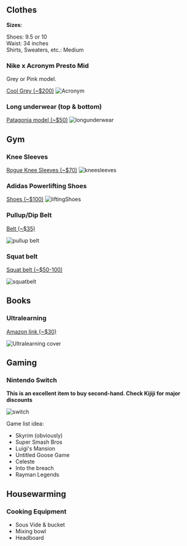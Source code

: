 ## Clothes

**Sizes**:

Shoes: 9.5 or 10  
Waist: 34 inches  
Shirts, Sweaters, etc.: Medium

### Nike x Acronym Presto Mid
Grey or Pink model.

[Cool Grey (~$200)](https://www.goat.com/sneakers/acronym-x-air-presto-mid-cool-grey-ah7832-001)
![Acronym](https://image.goat.com/crop/750/attachments/product_template_additional_pictures/images/014/502/942/original/436992_01.jpg.jpeg)

### Long underwear (top & bottom)

[Patagonia model (~$50)](https://www.patagonia.com/product/mens-capilene-midweight-bottoms/44486.html?dwvar_44486_color=FGX&avad=113005_d17b5445d&netid=1)
![longunderwear](https://www.patagonia.com/dis/dw/image/v2/ABBM_PRD/on/demandware.static/-/Sites-patagonia-master/default/dwf779d715/images/hi-res/44486_BLK.jpg?sw=750&sh=750&sm=fit&sfrm=png)

## Gym
### Knee Sleeves
[Rogue Knee Sleeves (~$70)](https://www.roguecanada.ca/rogue-5-mm-knee-sleeve-black?gclid=EAIaIQobChMIutmQ3bDg5QIVDvbjBx0jYwjOEAQYASABEgJznfD_BwE)
![kneesleeves](https://www.roguecanada.ca/media/catalog/product/cache/2/rogue_header_2015/844x/472321edac810f9b2465a359d8cdc0b5/b/l/black-rogue-knee-sleeve-h.jpg)

### Adidas Powerlifting Shoes
[Shoes (~$100)](https://www.roguecanada.ca/adidas-powerlift-4-mens-core-black-carbon-core-black?151=68&gclid=EAIaIQobChMIifvXmLDg5QIVWgOzAB2c2wY8EAYYASABEgL_bPD_BwE)
![liftingShoes](https://www.roguecanada.ca/media/catalog/product/cache/2/rogue_header_2015/844x/472321edac810f9b2465a359d8cdc0b5/a/d/adidas-powerlift-4-black-header.jpg)

### Pullup/Dip Belt
[Belt (~$35)](https://www.amazon.ca/DMoose-Fitness-Premium-Belt-Chain/dp/B01N5PB7CZ/ref=sr_1_6?dchild=1&gclid=CjwKCAjwxaXtBRBbEiwAPqPxcE17OdZqBN8ymIFWQo3EDZ24mrft1OiLIZSDWCcJnsj-YN7mxMEOZRoCSyIQAvD_BwE&hvadid=294095137828&hvdev=c&hvlocphy=9061009&hvnetw=g&hvpos=1t1&hvqmt=b&hvrand=11683665608654841623&hvtargid=kwd-296480909450&hydadcr=19468_10089192&keywords=weight+pull+up+belt&qid=1571421870&sr=8-6)

![pullup belt](https://images-na.ssl-images-amazon.com/images/I/51%2BSYY1P5pL._SX425_.jpg)

### Squat belt
[Squat belt (~$50-100)](https://www.amazon.ca/RDX-Powerlifting-Crossfit-Exercise-Bodybuilding/dp/B01MXJ9XNJ/ref=sr_1_6?dchild=1&gclid=CjwKCAjwxaXtBRBbEiwAPqPxcM1PEZc4rtNBQRfrmQfigsklqPbj-B4GSHXEHJwq7U4S1mPBtkJrHRoC98EQAvD_BwE&hvadid=214919357481&hvdev=c&hvlocphy=9061009&hvnetw=g&hvpos=1t1&hvqmt=e&hvrand=3845818518212095598&hvtargid=kwd-295696498279&hydadcr=10207_9433038&keywords=squat+belt&qid=1571422047&sr=8-6)

![squatbelt](https://www.roguefitness.com/media/catalog/product/cache/1/image/1500x1500/9df78eab33525d08d6e5fb8d27136e95/b/e/belt-squat-belt-web-th1.jpg)

## Books
### Ultralearning
[Amazon link (~$30)](https://www.amazon.ca/Ultralearning-Master-Outsmart-Competition-Accelerate/dp/006285268X/ref=sr_1_1?gclid=CjwKCAjwxaXtBRBbEiwAPqPxcLd92qttrygGdhy5oq4i4X2NET2nYHAHRXGsDr_Z5zgjL-9FSYV7kRoC5sEQAvD_BwE&hvadid=324857533341&hvdev=c&hvlocphy=9061009&hvnetw=g&hvpos=1t1&hvqmt=e&hvrand=5855862533567393638&hvtargid=kwd-746228500708&hydadcr=10364_10277612&keywords=ultralearning&qid=1571421635&sr=8-1)

![Ultralearning cover](https://images-na.ssl-images-amazon.com/images/I/51PfH156fIL._SX329_BO1,204,203,200_.jpg)

## Gaming 

### Nintendo Switch
**This is an excellent item to buy second-hand. Check Kijiji for major discounts**

![switch](https://encrypted-tbn0.gstatic.com/images?q=tbn%3AANd9GcT47JhEOR0ExdlRXoY3BOv7WZTecHq_PXdGDrmt-9Uj8Tfj6fGP)

Game list idea:
* Skyrim (obviously)
* Super Smash Bros
* Luigi's Mansion
* Untitled Goose Game
* Celeste
* Into the breach
* Rayman Legends

## Housewarming
### Cooking Equipment
* Sous Vide & bucket
* Mixing bowl
* Headboard
